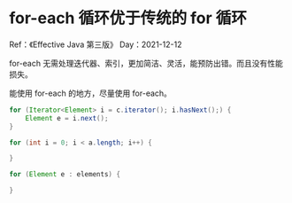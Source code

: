 # for-each 循环优于传统的 for 循环

Ref：《Effective Java 第三版》
Day：2021-12-12

for-each 无需处理迭代器、索引，更加简洁、灵活，能预防出错。而且没有性能损失。

能使用 for-each 的地方，尽量使用 for-each。

```java
for (Iterator<Element> i = c.iterator(); i.hasNext();) {
    Element e = i.next();
}

for (int i = 0; i < a.length; i++) {

}

for (Element e : elements) {

}
```
